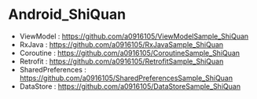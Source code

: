 # Android_ShiQuan

- ViewModel : https://github.com/a0916105/ViewModelSample_ShiQuan
- RxJava : https://github.com/a0916105/RxJavaSample_ShiQuan
- Coroutine : https://github.com/a0916105/CoroutineSample_ShiQuan
- Retrofit : https://github.com/a0916105/RetrofitSample_ShiQuan
- SharedPreferences : https://github.com/a0916105/SharedPreferencesSample_ShiQuan
- DataStore : https://github.com/a0916105/DataStoreSample_ShiQuan
